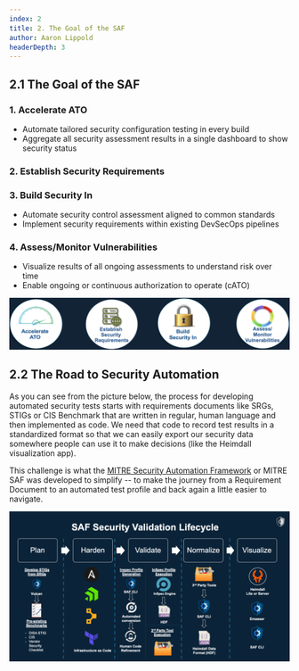```yaml
---
index: 2
title: 2. The Goal of the SAF
author: Aaron Lippold
headerDepth: 3
---
```


## 2.1 The Goal of the SAF
### 1. Accelerate ATO
- Automate tailored security configuration testing in every build
- Aggregate all security assessment results in a single dashboard to show security status
### 2. Establish Security Requirements
### 3. Build Security In
- Automate security control assessment aligned to common standards
- Implement security requirements within existing DevSecOps pipelines
### 4. Assess/Monitor Vulnerabilities
- Visualize results of all ongoing assessments to understand risk over time
- Enable ongoing or continuous authorization to operate (cATO)

![Alt text](../../assets/img/SAF_Goals.png)

## 2.2 The Road to Security Automation

As you can see from the picture below, the process for developing automated security tests starts with requirements documents like SRGs, STIGs or CIS Benchmark that are written in regular, human language and then implemented as code. We need that code to record test results in a standardized format so that we can easily export our security data somewhere people can use it to make decisions (like the Heimdall visualization app).

This challenge is what the [MITRE Security Automation Framework](https://saf.mitre.org) or MITRE SAF was developed to simplify -- to make the journey from a Requirement Document to an automated test profile and back again a little easier to navigate.



![Alt text](../../assets/img/saf-lifecycle.png)
